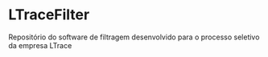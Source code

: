 # LTraceFilter
Repositório do software de filtragem desenvolvido para o processo seletivo da empresa LTrace
